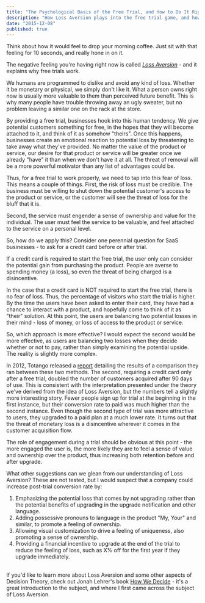 ```yaml
---
title: "The Psychological Basis of the Free Trial, and How to Do It Right"
description: "How Loss Aversion plays into the free trial game, and how to ensure you're properly setting up your users for the upgrade moment"
date: "2015-12-08"
published: true
---
```


Think about how it would feel to drop your morning coffee. Just sit with that feeling for 10 seconds, and really hone in on it.

The negative feeling you're having right now is called [*Loss Aversion*](https://en.wikipedia.org/wiki/Loss_aversion) - and it explains why free trials work.

We humans are programmed to dislike and avoid any kind of loss. Whether it be monetary or physical, we simply don't like it. What a person owns right now is usually more valuable to them than perceived future benefit. This is why many people have trouble throwing away an ugly sweater, but no problem leaving a similar one on the rack at the store.

By providing a free trial, businesses hook into this human tendency. We give potential customers something for free, in the hopes that they will become attached to it, and think of it as somehow "theirs". Once this happens, businesses create an emotional reaction to potential loss by threatening to take away what they've provided. No matter the value of the product or service, our desire for that product or service will be greater once we already "have" it than when we don't have it at all. The threat of removal will be a more powerful motivator than any list of advantages could be.

Thus, for a free trial to work properly, we need to tap into this fear of loss. This means a couple of things. First, the risk of loss must be credible. The business must be willing to shut down the potential customer's access to the product or service, or the customer will see the threat of loss for the bluff that it is.

Second, the service must engender a sense of ownership and value for the individual. The user must feel the service to be valuable, and feel attached to the service on a personal level. 

So, how do we apply this? Consider one perennial question for SaaS businesses - to ask for a credit card before or after trial.

If a credit card is required to start the free trial, the user only can consider the potential gain from purchasing the product. People are averse to spending money (a loss), so even the threat of being charged is a disincentive.

In the case that a credit card is NOT required to start the free trial, there is no fear of loss. Thus, the percentage of visitors who start the trial is higher. By the time the users have been asked to enter their card, they have had a chance to interact with a product, and hopefully come to think of it as "their" solution. At this point, the users are balancing two potential losses in their mind - loss of money, or loss of access to the product or service. 

So, which approach is more effective? I would expect the second would be more effective, as users are balancing two losses when they decide whether or not to pay, rather than simply examining the potential upside. The reality is slightly more complex.

In 2012, Totango released a [report](http://www.totango.com/wp-content/uploads/2012/11/2012-SaaS-Conversions-Benchmark2.pdf) detailing the results of a comparison they ran between these two methods. The second, requiring a credit card only after a free trial, doubled the number of customers acquired after 90 days of use. This is consistent with the interpretation presented under the theory we've derived from the idea of Loss Aversion, but the numbers tell a slightly more interesting story. Fewer people sign up for trial at the beginning in the first instance, but their conversion rate to paid was much higher than the second instance. Even though the second type of trial was more attractive to users, they upgraded to a paid plan at a much lower rate. It turns out that the threat of monetary loss is a disincentive wherever it comes in the customer acquisition flow.

The role of engagement during a trial should be obvious at this point - the more engaged the user is, the more likely they are to feel a sense of value and ownership over the product, thus increasing both retention before and after upgrade.

What other suggestions can we glean from our understanding of Loss Aversion? These are not tested, but I would suspect that a company could increase post-trial conversion rate by:

1. Emphasizing the potential loss that comes by not upgrading rather than the potential benefits of upgrading in the upgrade notification and other language.
2. Adding possessive pronouns to language in the product "My, Your" and similar, to promote a feeling of ownership.
3. Allowing visual customization to drive a feeling of uniqueness, also promoting a sense of ownership.
4. Providing a financial incentive to upgrade at the end of the trial to reduce the feeling of loss, such as X% off for the first year if they upgrade immediately.

<br />
If you'd like to learn more about Loss Aversion and some other aspects of Decision Theory, check out Jonah Lehrer's book <a rel="nofollow" href="http://www.amazon.com/gp/product/B0035QMS5Q/ref=as_li_tl?ie=UTF8&camp=1789&creative=9325&creativeASIN=B0035QMS5Q&linkCode=as2&tag=wilbarsblo-20&linkId=LZ3DXRSJHMPGQWRR">How We Decide</a> - it's a great introduction to the subject, and where I first came across the subject of Loss Aversion.
